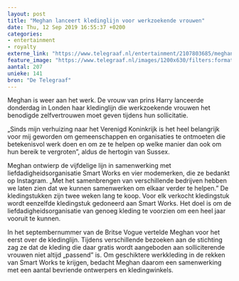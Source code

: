 ```yaml
---
layout: post
title: "Meghan lanceert kledinglijn voor werkzoekende vrouwen"
date: Thu, 12 Sep 2019 16:55:37 +0200
categories: 
- entertainment 
- royalty 
externe_link: "https://www.telegraaf.nl/entertainment/2107803685/meghan-lanceert-kledinglijn-voor-werkzoekende-vrouwen"
feature_image: "https://www.telegraaf.nl/images/1200x630/filters:format(jpeg):quality(80)/cdn-kiosk-api.telegraaf.nl/7007528a-d56d-11e9-921d-0217670beecd.jpg"
aantal: 207
unieke: 141
bron: "De Telegraaf"
---
```


<p class="intro">Meghan is weer aan het werk. De vrouw van prins Harry lanceerde donderdag in Londen haar kledinglijn die werkzoekende vrouwen het benodigde zelfvertrouwen moet geven tijdens hun sollicitatie.</p> <p>„Sinds mijn verhuizing naar het Verenigd Koninkrijk is het heel belangrijk voor mij geworden om gemeenschappen en organisaties te ontmoeten die betekenisvol werk doen en om ze te helpen op welke manier dan ook om hun bereik te vergroten”, aldus de hertogin van Sussex.</p><p>Meghan ontwierp de vijfdelige lijn in samenwerking met liefdadigheidsorganisatie Smart Works en vier modemerken, die ze bedankt op Instagram. „Met het samenbrengen van verschillende bedrijven hebben we laten zien dat we kunnen samenwerken om elkaar verder te helpen.” De kledingstukken zijn twee weken lang te koop. Voor elk verkocht kledingstuk wordt eenzelfde kledingstuk gedoneerd aan Smart Works. Het doel is om de liefdadigheidsorganisatie van genoeg kleding te voorzien om een heel jaar vooruit te kunnen.</p><p>In het septembernummer van de Britse Vogue vertelde Meghan voor het eerst over de kledinglijn. Tijdens verschillende bezoeken aan de stichting zag ze dat de kleding die daar gratis wordt aangeboden aan solliciterende vrouwen niet altijd „passend” is. Om geschiktere werkkleding in de rekken van Smart Works te krijgen, bedacht Meghan daarom een samenwerking met een aantal bevriende ontwerpers en kledingwinkels.</p>
